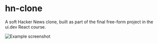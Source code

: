 # hn-clone

A soft Hacker News clone, built as part of the final free-form project in the ui.dev React course.

![Example screenshot](https://i.imgur.com/GBv5xPf.png)
